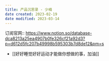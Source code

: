 ```yaml
---
title: 产品沉思录 - 少楠
date created: 2023-02-19
date modified: 2023-03-14
---
```


订阅官网:: https://www.notion.so/database-dca8213a25ea4907b0fe326cf21a92d3?p=d612d5fc207b49998b595303b7d8de12&pm=s

- [[好好睡觉好好运动才能做你想做的事，加油]]
